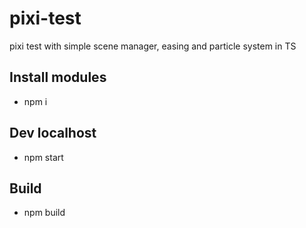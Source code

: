 # pixi-test
pixi test with simple scene manager, easing and particle system in TS

## Install modules

* npm i

## Dev localhost

* npm start

## Build

* npm build
